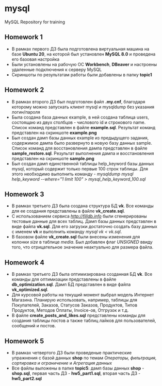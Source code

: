 # mysql
MySQL Repository for training

## Homework 1
 - В рамках первого ДЗ была подготовлена виртуальная машина на базе **Ubuntu 20**, на которой был установлен **MySQL 8.0** и проведена его базовая настройка
 - Были установлены на рабочую ОС **Workbench**, **DBeaver** и настроены удаленные подключения к серверу MySQL
 - Скриншоты по результатам работы были добавлены в папку **topic1**

## Homework 2
 - В рамках второго ДЗ был подготовлен файл **.my.cnf**, благодаря которому можно запускать клиент mysql и mysqldump без указания логин/пароля
 - Была создана база данных example, в ней создана таблица users, состоящаю из двух столбцов - числового id и строкового name. Список команд представлен в файле **example.sql**. Результат команд представлен на скриншоте **example.png**
 - Был создан дамп базы данных example из предыдущего задания, содержимое дампа было развернуто в новую базу данных sample. Список команд для восстановления дампа представлен в файле **sample_restore.sql**. Результат выполнения дампа и восстановления представлен на скриншоте **sample.png**
 - Был создан дамп единственной таблицы help_keyword базы данных mysql, который содержит только первые 100 строк таблицы. Для этого необходимо выполнить команду - *mysqldump mysql help_keyword --where="1 limit 100" > mysql_help_keyword_100.sql*

## Homework 3
 - В рамках третьего ДЗ была создана структура БД **vk**. Все команды для ее создания представлены в файле **vk_create.sql**.
 - С использованием сервиса *http://filldb.info* были сгенерированы тестовые данные для всех таблиц. Дамп базы данных представлен в виде файла **vk.sql**. Для его загрузки достаточно создать базу данных с именем **vk** и выполнить команду *mysql vk < vk.sql*.
 - В базовом файле **vk_create.sql** были внесены изменения для колонки *size* в таблице *media*. Был добавлен флаг *UNSIGNED* ввиду того, что отрицательное значение неактуально для размера файла.

## Homework 4
 - В рамках третьего ДЗ была оптимизирована созданная БД **vk**. Все команды для оптимизации представлены в файле **db_optimization.sql**. Дамп БД представлен в виде файла **vk_optimized.sql**.
 - Для курсовой работы на текущий момент выбрал модель Интернет Магазина. Планирую использовать, например, таблицы для Покупателей, Заказов, Статусов Заказов, Продуктов, Типов Продуктов, Методов Оплаты, Invoice-ов, Отгрузок и т.д. 
 - В файле **create_posts_and_likes.sql** представлены команды для создания таблицы постов а также таблиц лайков для пользователей, сообщений и постов. 

## Homework 5
 - В рамках четвертого ДЗ были проведеные практические упражнения с базой данных **shop** по темам *Операторы, фильтрация, сортировка и ограничение* и *Агрегация данных*
 - Все файлы выложены в папке **topic5**: дамп базы данных **shop** - **shop.sql**, первая часть ДЗ - **hw5_part1.sql**, вторая часть ДЗ - **hw5_part2.sql**
  
